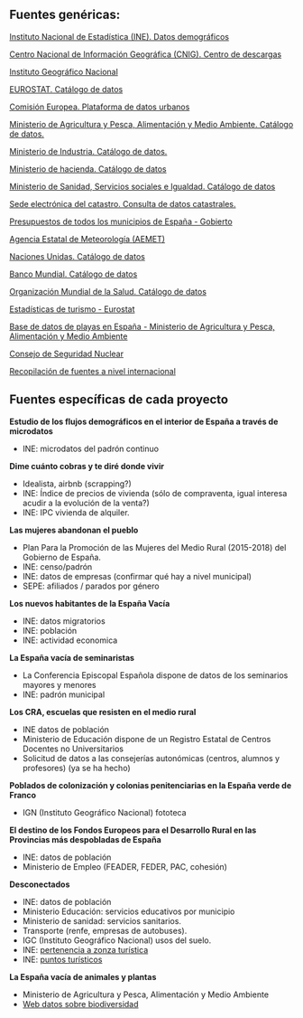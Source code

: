 ## Fuentes genéricas:

[Instituto Nacional de Estadística (INE). Datos demográficos](http://ine.es/dyngs/INEbase/es/categoria.htm?c=Estadistica_P&cid=1254734710990)

[Centro Nacional de Información Geográfica (CNIG). Centro de descargas](http://centrodedescargas.cnig.es/CentroDescargas/catalogo.do;jsessionid=CD432E0A4150A63D3B8262B8329B748B#selectedSerie)

[Instituto Geográfico Nacional](http://www.ign.es/ign/layoutIn/sismoFormularioCatalogo.do)

[EUROSTAT. Catálogo de datos](http://ec.europa.eu/eurostat/data/database)

[Comisión Europea. Plataforma de datos urbanos](http://urban.jrc.ec.europa.eu/?ind=popden&ru=fua&s=0&c=1&m=0&f=1&p=0&swLat=31.27855085894653&swLng=-49.39453125&neLat=62.3903694381427&neLng=71.279296875)

[Ministerio de Agricultura y Pesca, Alimentación y Medio Ambiente. Catálogo de datos.](http://www.mapama.gob.es/es/cartografia-y-sig/ide/)

[Ministerio de Industria. Catálogo de datos.](https://sede.minetur.gob.es/es-ES/datosabiertos/catalogo-datos/Paginas/catalogo.aspx?tm=9)

[Ministerio de hacienda. Catálogo de datos](http://www.minhafp.gob.es/es-ES/GobiernoAbierto/Datos%20Abiertos/Paginas/Catalogodedatosabiertos.aspx)

[Ministerio de Sanidad, Servicios sociales e Igualdad. Catálogo de datos](http://www.msssi.gob.es/estadEstudios/estadisticas/sisInfSanSNS/home.htm)

[Sede electrónica del catastro. Consulta de datos catastrales.](https://www1.sedecatastro.gob.es/OVCFrames.aspx?TIPO=consulta)

[Presupuestos de todos los municipios de España - Gobierto](https://presupuestos.gobierto.es/)

[Agencia Estatal de Meteorología (AEMET)](http://www.aemet.es/es/portada)

[Naciones Unidas. Catálogo de datos](http://data.un.org/)

[Banco Mundial. Catálogo de datos](http://datos.bancomundial.org/indicador)

[Organización Mundial de la Salud. Catálogo de datos](http://www.who.int/gho/en/)

[Estadísticas de turismo - Eurostat](http://ec.europa.eu/eurostat/statistics-explained/index.php/Tourism_statistics_at_regional_level)

[Base de datos de playas en España - Ministerio de Agricultura y Pesca, Alimentación y Medio Ambiente](http://www.mapama.gob.es/es/cartografia-y-sig/ide/descargas/costas-medio-marino/guia-playas-descargas.aspx)

[Consejo de Seguridad Nuclear](https://www.csn.es/ciemat-pimic/datos-generales)

[Recopilación de fuentes a nivel internacional](http://www.visualisingdata.com/2017/02/archiving-collection-places-access-data/)


## Fuentes específicas de cada proyecto

**Estudio de los flujos demográficos en el interior de España a través de microdatos**
- INE: microdatos del padrón continuo

**Dime cuánto cobras y te diré donde vivir**
- Idealista, airbnb (scrapping?)
- INE: Índice de precios de vivienda (sólo de compraventa, igual interesa acudir a la evolución de la venta?)
- INE: IPC vivienda de alquiler.

**Las mujeres abandonan el pueblo**
- Plan Para la Promoción de las Mujeres del Medio Rural (2015-2018) del Gobierno de España.
- INE: censo/padrón
- INE: datos de empresas (confirmar qué hay a nivel municipal)
- SEPE: afiliados / parados por género

**Los nuevos habitantes de la España Vacía**
- INE: datos migratorios
- INE: población
- INE: actividad economica


**La España vacía de seminaristas**
- La Conferencia Episcopal Española dispone de datos de los seminarios mayores y menores
- INE: padrón municipal

**Los CRA, escuelas que resisten en el medio rural**
- INE datos de población
- Ministerio de Educación dispone de un Registro Estatal de Centros Docentes no Universitarios 
- Solicitud de datos a las consejerías autonómicas (centros, alumnos y profesores) (ya se ha hecho)

**Poblados de colonización y colonias penitenciarias en la España verde de Franco**
- IGN (Instituto Geográfico Nacional) fototeca

**El destino de los Fondos Europeos para el Desarrollo Rural en las Provincias más despobladas de España**
- INE: datos de población
- Ministerio de Empleo (FEADER, FEDER, PAC, cohesión)

**Desconectados**
- INE: datos de población
- Ministerio Educación: servicios educativos por municipio
- Ministerio de sanidad: servicios sanitarios.
- Transporte (renfe, empresas de autobuses).
- IGC (Instituto Geográfico Nacional) usos del suelo.
- INE: [pertenencia a zonza turística](http://www.ine.es/jaxiT3/Tabla.htm?t=2040&L=0)
- INE: [puntos turísticos](http://www.ine.es/jaxiT3/Datos.htm?t=2077)

**La España vacía de animales y plantas**
- Ministerio de Agricultura y Pesca, Alimentación y Medio Ambiente
- [Web datos sobre biodiversidad](http://www.gbif.es/MasDatos.php)
